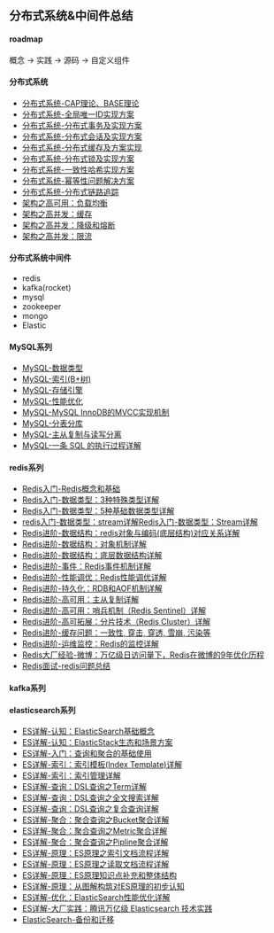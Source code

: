 ## 分布式系统&中间件总结

#### roadmap

概念 -> 实践 -> 源码 -> 自定义组件

#### 分布式系统

- [分布式系统-CAP理论、BASE理论]()
- [分布式系统-全局唯一ID实现方案](/docs/general/分布式系统-全局唯一ID实现方案.md)
- [分布式系统-分布式事务及实现方案](/docs/general/分布式系统-分布式事务及实现方案.md)
- [分布式系统-分布式会话及实现方案](/docs/general/分布式系统-分布式会话及实现方案.md)
- [分布式系统-分布式缓存及方案实现](/docs/general/分布式系统-分布式缓存及方案实现.md)
- [分布式系统-分布式锁及实现方案](/docs/general/分布式系统-分布式锁及实现方案.md)
- [分布式系统-一致性哈希实现方案](/)
- [分布式系统-幂等性问题解决方案](/)
- [分布式系统-分布式链路追踪](/)
- [架构之高可用：负载均衡](/docs/general/架构之高可用：负载均衡.md)
- [架构之高并发：缓存](/docs/general/架构之高并发：缓存.md)
- [架构之高并发：降级和熔断](/docs/general/架构之高并发：降级和熔断.md)
- [架构之高并发：限流](/docs/general/架构之高并发：限流.md)

#### 分布式系统中间件

- redis
- kafka(rocket)
- mysql
- zookeeper
- mongo
- Elastic

#### MySQL系列

- [MySQL-数据类型](/docs/mysql/MySQL-数据类型.md)
- [MySQL-索引(B+树)](/docs/mysql/MySQL-索引(B+树).md)
- [MySQL-存储引擎](/docs/mysql/MySQL-存储引擎.md)
- [MySQL-性能优化](/docs/mysql/MySQL-性能优化.md)
- [MySQL-MySQL InnoDB的MVCC实现机制](/docs/mysql/MySQL-MySQL-InnoDB的MVCC实现机制.md)
- [MySQL-分表分库](/docs/mysql/MySQL-分表分库.md)
- [MySQL-主从复制与读写分离](/docs/mysql/MySQL-主从复制与读写分离.md)
- [MySQL-一条 SQL 的执行过程详解](/docs/mysql/MySQL-一条SQL的执行过程详解.md)

#### redis系列

- [Redis入门-Redis概念和基础](/docs/redis/Redis入门-Redis概念和基础.md)
- [Redis入门-数据类型：3种特殊类型详解](/docs/redis/Redis入门-数据类型：3种特殊类型详解.md)
- [Redis入门-数据类型：5种基础数据类型详解](/docs/redis/Redis入门-数据类型：5种基础数据类型详解.md)
- [redis入门-数据类型：stream详解Redis入门-数据类型：Stream详解](/docs/redis/redis入门-数据类型：stream详解Redis入门-数据类型：Stream详解.md)
- [Redis进阶-数据结构：redis对象与编码(底层结构)对应关系详解](/docs/redis/Redis进阶-数据结构：redis对象与编码(底层结构)对应关系详解.md)
- [Redis进阶-数据结构：对象机制详解](/docs/redis/Redis进阶-数据结构：对象机制详解.md)
- [Redis进阶-数据结构：底层数据结构详解](/docs/redis/Redis进阶-数据结构：底层数据结构详解.md)
- [Redis进阶-事件：Redis事件机制详解](/docs/redis/Redis进阶-事件：Redis事件机制详解.md)
- [Redis进阶-性能调优：Redis性能调优详解](/docs/redis/Redis进阶-性能调优：Redis性能调优详解.md)
- [Redis进阶-持久化：RDB和AOF机制详解](/docs/redis/Redis进阶-持久化：RDB和AOF机制详解.md)
- [Redis进阶-高可用：主从复制详解](/docs/redis/Redis进阶-高可用：主从复制详解.md)
- [Redis进阶-高可用：哨兵机制（Redis Sentinel）详解](/docs/redis/Redis进阶-高可用：哨兵机制（RedisSentinel）详解.md)
- [Redis进阶-高可拓展：分片技术（Redis Cluster）详解](/docs/redis/Redis进阶-高可拓展：分片技术（RedisCluster）详解.md)
- [Redis进阶-缓存问题：一致性, 穿击, 穿透, 雪崩, 污染等](/docs/redis/Redis进阶-缓存问题：一致性、穿击、穿透、雪崩、污染等.md)
- [Redis进阶-运维监控：Redis的监控详解](/docs/redis/Redis进阶-运维监控：Redis的监控详解.md)
- [Redis大厂经验-微博：万亿级日访问量下，Redis在微博的9年优化历程](/docs/redis/Redis大厂经验-微博：万亿级日访问量下，Redis在微博的9年优化历程.md)
- [Redis面试-redis问题总结](/docs/redis/Redis面试-redis问题总结.md)

#### kafka系列

#### elasticsearch系列

- [ES详解-认知：ElasticSearch基础概念](/docs/elastic/ES详解-认知：ElasticSearch基础概念.md)
- [ES详解-认知：ElasticStack生态和场景方案](/docs/elastic/ES详解-认知：ElasticStack生态和场景方案.md)
- [ES详解-入门：查询和聚合的基础使用](/docs/elastic/ES详解-入门：查询和聚合的基础使用.md)
- [ES详解-索引：索引模板(Index Template)详解](/docs/elastic/ES详解-索引：索引模板(Index-Template)详解.md)
- [ES详解-索引：索引管理详解](/docs/elastic/ES详解-索引：索引管理详解.md)
- [ES详解-查询：DSL查询之Term详解](/docs/elastic/ES详解-查询：DSL查询之Term详解.md)
- [ES详解-查询：DSL查询之全文搜索详解](/docs/elastic/ES详解-查询：DSL查询之全文搜索详解.md)
- [ES详解-查询：DSL查询之复合查询详解](/docs/elastic/ES详解-查询：DSL查询之复合查询详解.md)
- [ES详解-聚合：聚合查询之Bucket聚合详解](/docs/elastic/ES详解-聚合：聚合查询之Bucket聚合详解.md)
- [ES详解-聚合：聚合查询之Metric聚合详解](/docs/elastic/ES详解-聚合：聚合查询之Metric聚合详解.md)
- [ES详解-聚合：聚合查询之Pipline聚合详解](/docs/elastic/ES详解-聚合：聚合查询之Pipline聚合详解.md)
- [ES详解-原理：ES原理之索引文档流程详解](/docs/elastic/ES详解-原理：ES原理之索引文档流程详解.md)
- [ES详解-原理：ES原理之读取文档流程详解](/docs/elastic/ES详解-原理：ES原理之读取文档流程详解.md)
- [ES详解-原理：ES原理知识点补充和整体结构](/docs/elastic/ES详解-原理：ES原理知识点补充和整体结构.md)
- [ES详解-原理：从图解构筑对ES原理的初步认知](/docs/elastic/ES详解-原理：从图解构筑对ES原理的初步认知.md)
- [ES详解-优化：ElasticSearch性能优化详解](/docs/elastic/ES详解-优化：ElasticSearch性能优化详解.md)
- [ES详解-大厂实践：腾讯万亿级 Elasticsearch 技术实践](/docs/elastic/ES详解-大厂实践：腾讯万亿级Elasticsearch技术实践.md)
- [ElasticSearch-备份和迁移](/docs/elastic/ElasticSearch-备份和迁移.md)